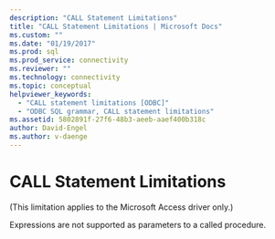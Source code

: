 ```yaml
---
description: "CALL Statement Limitations"
title: "CALL Statement Limitations | Microsoft Docs"
ms.custom: ""
ms.date: "01/19/2017"
ms.prod: sql
ms.prod_service: connectivity
ms.reviewer: ""
ms.technology: connectivity
ms.topic: conceptual
helpviewer_keywords: 
  - "CALL statement limitations [ODBC]"
  - "ODBC SQL grammar, CALL statement limitations"
ms.assetid: 5802891f-27f6-48b3-aeeb-aaef400b318c
author: David-Engel
ms.author: v-daenge
---
```

# CALL Statement Limitations
(This limitation applies to the Microsoft Access driver only.)  
  
 Expressions are not supported as parameters to a called procedure.
